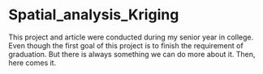 # Spatial_analysis_Kriging
This project and article were conducted during my senior year in college. Even though the first goal of this project is to finish the 
requirement of graduation. But there is always something we can do more about it. 
Then, here comes it.
